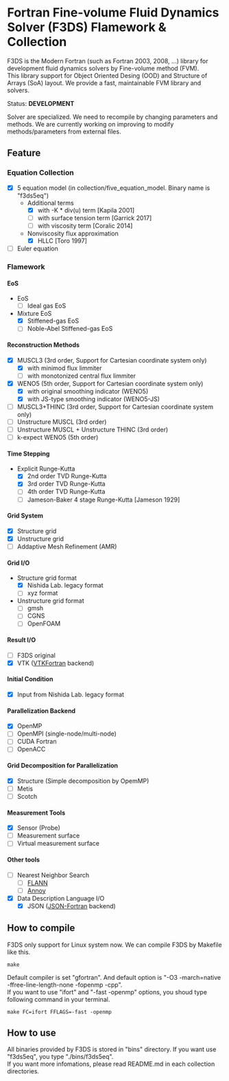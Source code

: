 # Fortran Fine-volume Fluid Dynamics Solver (F3DS) Flamework & Collection

F3DS is the Modern Fortran (such as Fortran 2003, 2008, ...) library for development fluid dynamics solvers by Fine-volume method (FVM).  
This library support for Object Oriented Desing (OOD) and Structure of Arrays (SoA) layout. 
We provide a fast, maintainable FVM library and solvers.  

Status: **DEVELOPMENT**  

Solver are specialized. We need to recompile by changing parameters and methods. 
We are currently working on improving to modify methods/parameters from external files.

## Feature

### Equation Collection

- [x] 5 equation model (in collection/five_equation_model. Binary name is "f3ds5eq")
    - Additional terms
        - [x] with -K * div(u) term [Kapila 2001]
        - [ ] with surface tension term [Garrick 2017]
        - [ ] with viscosity term [Coralic 2014]
    - Nonviscosity flux approximation
        - [x] HLLC [Toro 1997]
- [ ] Euler equation

### Flamework

#### EoS

- EoS
    - [ ] Ideal gas EoS
- Mixture EoS
    - [x] Stiffened-gas EoS
    - [ ] Noble-Abel Stiffened-gas EoS

#### Reconstruction Methods

- [x] MUSCL3 (3rd order, Support for Cartesian coordinate system only)
    - [x] with minimod flux limmiter
    - [ ] with monotonized central flux limmiter
- [x] WENO5 (5th order, Support for Cartesian coordinate system only)
    - [x] with original smoothing indicator (WENO5)
    - [x] with JS-type smoothing indicator (WENO5-JS)
- [ ] MUSCL3+THINC (3rd order, Support for Cartesian coordinate system only)
- [ ] Unstructure MUSCL (3rd order)
- [ ] Unstructure MUSCL + Unstructure THINC (3rd order)
- [ ] k-expect WENO5 (5th order)

#### Time Stepping

- Explicit Runge-Kutta
    - [x] 2nd order TVD Runge-Kutta
    - [x] 3rd order TVD Runge-Kutta
    - [ ] 4th order TVD Runge-Kutta
    - [ ] Jameson-Baker 4 stage Runge-Kutta [Jameson 1929]

#### Grid System

- [x] Structure grid
- [x] Unstructure grid
- [ ] Addaptive Mesh Refinement (AMR)

#### Grid I/O

- Structure grid format
    - [x] Nishida Lab. legacy format
    - [ ] xyz format
- Unstructure grid format
    - [ ] gmsh
    - [ ] CGNS
    - [ ] OpenFOAM

#### Result I/O

- [ ] F3DS original
- [x] VTK ([VTKFortran](https://github.com/szaghi/VTKFortran) backend)

#### Initial Condition

- [x] Input from Nishida Lab. legacy format

#### Parallelization Backend

- [x] OpenMP
- [ ] OpenMPI (single-node/multi-node)
- [ ] CUDA Fortran
- [ ] OpenACC

#### Grid Decomposition for Parallelization

- [x] Structure (Simple decomposition by OpemMP)
- [ ] Metis
- [ ] Scotch

#### Measurement Tools

- [x] Sensor (Probe)
- [ ] Measurement surface
- [ ] Virtual measurement surface

#### Other tools

- [ ] Nearest Neighbor Search
    - [ ] [FLANN](https://github.com/flann-lib/flann)
    - [ ] [Annoy](https://github.com/spotify/annoy)
- [x] Data Description Language I/O
    - [x] JSON ([JSON-Fortran](https://github.com/jacobwilliams/json-fortran) backend)

## How to compile

F3DS only support for Linux system now. We can compile F3DS by Makefile like this.

```:shell
make
```

Default compiler is set "gfortran". And default option is "-O3 -march=native -ffree-line-length-none -fopenmp -cpp".  
If you want to use "ifort" and "-fast -openmp" options, you shoud type following command in your terminal.

```:shell
make FC=ifort FFLAGS=-fast -openmp
```

## How to use

All binaries provided by F3DS is stored in "bins" directory. If you want use "f3ds5eq", you type "./bins/f3ds5eq".  
If you want more infomations, please read README.md in each collection directories.